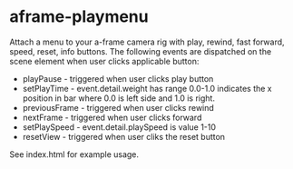 # aframe-playmenu

Attach a menu to your a-frame camera rig with play, rewind, fast forward, speed, reset, info buttons. 
The following events are dispatched on the scene element when user clicks applicable button:

  - playPause     - triggered when user clicks play button
  - setPlayTime   - event.detail.weight has range 0.0-1.0 indicates the x position in bar where 0.0 is left side and 1.0 is right.
  - previousFrame - triggered when user clicks rewind
  - nextFrame     - triggered when user clicks forward
  - setPlaySpeed  - event.detail.playSpeed is value 1-10
  - resetView     - triggered when user cliks the reset button

See index.html for example usage.
